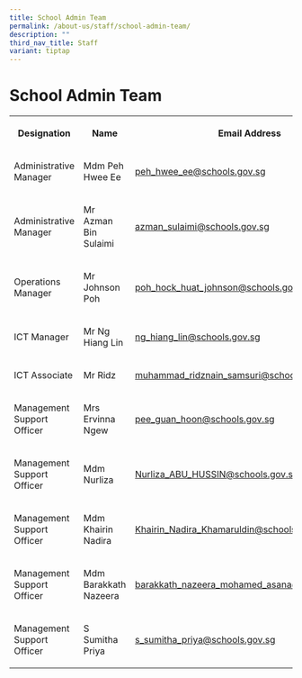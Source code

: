 ```yaml
---
title: School Admin Team
permalink: /about-us/staff/school-admin-team/
description: ""
third_nav_title: Staff
variant: tiptap
---
```

<h1><strong>School Admin Team</strong></h1>
<table style="minWidth: 75px">
<colgroup>
<col>
<col>
<col>
</colgroup>
<tbody>
<tr>
<th rowspan="1" colspan="1">
<p>Designation</p>
</th>
<th rowspan="1" colspan="1">
<p>Name</p>
</th>
<th rowspan="1" colspan="1">
<p>Email Address</p>
</th>
</tr>
<tr>
<td rowspan="1" colspan="1">
<p>Administrative Manager</p>
</td>
<td rowspan="1" colspan="1">
<p>Mdm Peh Hwee Ee</p>
</td>
<td rowspan="1" colspan="1">
<p><a href="mailto:peh_hwee_ee@schools.gov.sg" rel="noopener noreferrer nofollow" target="_blank">peh_hwee_ee@schools.gov.sg</a>
</p>
</td>
</tr>
<tr>
<td rowspan="1" colspan="1">
<p>Administrative Manager</p>
</td>
<td rowspan="1" colspan="1">
<p>Mr Azman Bin Sulaimi</p>
</td>
<td rowspan="1" colspan="1">
<p><a href="mailto:azman_sulaimi@schools.gov.sg" rel="noopener noreferrer nofollow" target="_blank">azman_sulaimi@schools.gov.sg</a>
</p>
</td>
</tr>
<tr>
<td rowspan="1" colspan="1">
<p>Operations Manager</p>
</td>
<td rowspan="1" colspan="1">
<p>Mr Johnson Poh</p>
</td>
<td rowspan="1" colspan="1">
<p><a href="mailto:poh_hock_huat_johnson@schools.gov.sg" rel="noopener noreferrer nofollow" target="_blank">poh_hock_huat_johnson@schools.gov.sg</a>
</p>
</td>
</tr>
<tr>
<td rowspan="1" colspan="1">
<p>ICT Manager</p>
</td>
<td rowspan="1" colspan="1">
<p>Mr Ng Hiang Lin</p>
</td>
<td rowspan="1" colspan="1">
<p><a href="mailto:ng_hiang_lin@schools.gov.sg" rel="noopener noreferrer nofollow" target="_blank">ng_hiang_lin@schools.gov.sg</a>
</p>
</td>
</tr>
<tr>
<td rowspan="1" colspan="1">
<p>ICT Associate</p>
</td>
<td rowspan="1" colspan="1">
<p>Mr Ridz</p>
</td>
<td rowspan="1" colspan="1">
<p><a href="mailto:muhammad_ridznain_samsuri@schools.gov.sg" rel="noopener noreferrer nofollow" target="_blank">muhammad_ridznain_samsuri@schools.gov.sg</a>
</p>
</td>
</tr>
<tr>
<td rowspan="1" colspan="1">
<p>Management Support Officer</p>
</td>
<td rowspan="1" colspan="1">
<p>Mrs Ervinna Ngew</p>
</td>
<td rowspan="1" colspan="1">
<p><a href="mailto:pee_guan_hoon@schools.gov.sg" rel="noopener noreferrer nofollow" target="_blank">pee_guan_hoon@schools.gov.sg</a>
</p>
</td>
</tr>
<tr>
<td rowspan="1" colspan="1">
<p>Management Support Officer</p>
</td>
<td rowspan="1" colspan="1">
<p>Mdm Nurliza</p>
</td>
<td rowspan="1" colspan="1">
<p><a href="mailto:Nurliza_ABU_HUSSIN@schools.gov.sg" rel="noopener noreferrer nofollow" target="_blank">Nurliza_ABU_HUSSIN@schools.gov.sg</a>
</p>
</td>
</tr>
<tr>
<td rowspan="1" colspan="1">
<p>Management Support Officer</p>
</td>
<td rowspan="1" colspan="1">
<p>Mdm Khairin Nadira</p>
</td>
<td rowspan="1" colspan="1">
<p><a href="mailto:Khairin_Nadira_Khamaruldin@schools.gov.sg" rel="noopener noreferrer nofollow" target="_blank">Khairin_Nadira_Khamaruldin@schools.gov.sg</a>
</p>
</td>
</tr>
<tr>
<td rowspan="1" colspan="1">
<p>Management Support Officer</p>
</td>
<td rowspan="1" colspan="1">
<p>Mdm Barakkath Nazeera</p>
</td>
<td rowspan="1" colspan="1">
<p><a href="mailto:barakkath_nazeera_mohamed_asana@schools.gov.sg" rel="noopener noreferrer nofollow" target="_blank">barakkath_nazeera_mohamed_asana@schools.gov.sg</a>
</p>
</td>
</tr>
<tr>
<td rowspan="1" colspan="1">
<p>Management Support Officer</p>
</td>
<td rowspan="1" colspan="1">
<p>S Sumitha Priya</p>
</td>
<td rowspan="1" colspan="1">
<p><a href="mailto:s_sumitha_priya@schools.gov.sg" rel="noopener noreferrer nofollow" target="_blank">s_sumitha_priya@schools.gov.sg</a>
</p>
</td>
</tr>
</tbody>
</table>
<p></p>